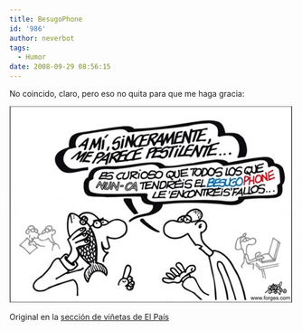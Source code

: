 ```yaml
---
title: BesugoPhone
id: '986'
author: neverbot
tags:
  - Humor
date: 2008-09-29 08:56:15
---
```


No coincido, claro, pero eso no quita para que me haga gracia:

![BesugoPhone, por Forges](./besugophone/forges-besugophone.jpg "BesugoPhone, por Forges")

Original en la [sección de viñetas de El País](http://www.elpais.com/vineta/?autor=Forges&d_date=20080918&anchor=elpporopivin&k=Forges)